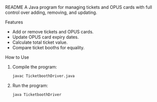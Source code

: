 README
A Java program for managing tickets and OPUS cards with full control over adding, removing, and updating.

Features
- Add or remove tickets and OPUS cards.
- Update OPUS card expiry dates.
- Calculate total ticket value.
- Compare ticket booths for equality.

How to Use
1. Compile the program:  
   ```bash
   javac TicketboothDriver.java
2. Run the program:
   ```bash
   java TicketboothDriver
